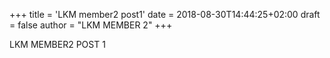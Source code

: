 +++
title = 'LKM member2 post1'
date = 2018-08-30T14:44:25+02:00
draft = false
author = "LKM MEMBER 2"
+++

LKM MEMBER2 POST 1
